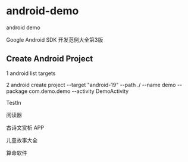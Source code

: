 # android-demo #
android demo

Google Android SDK 开发范例大全第3版

## Create Android Project ##

1 android list targets

2 android create project --target "android-19" --path ./ --name demo --package com.demo.demo --activity DemoActivity


TestIn

阅读器

古诗文赏析 APP

儿童故事大全

算命软件